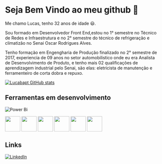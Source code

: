 # Seja Bem Vindo ao meu github 👋

Me chamo Lucas, tenho 32 anos de idade 😃.


Sou formado em Desenvolvedor Front End,estou no 1° semestre no Técnico de Redes e Infraestrutura e no 2° semestre do técnico de refrigeração e climatizão no Senai Oscar Rodrigues Alves.



Tenho formação em Engengharia de Produção finalizado no 2° semestre de 2017, experiencia de 09 anos no setor automobilistico onde eu era Analista de Desenvolvimento de Produto, e tenho mais 02 qualificações de aprendizagem industrial pelo Senai, são elas: eletricista de manutenção e ferramenteiro de corta dobra e repuxo.

[![Lucabapt GitHub stats](https://github-readme-stats.vercel.app/api?username=lucabapt&show_icons=true&theme=cobalt)](https://github.com/lucabap/github-readme-stats)

## Ferramentas em desenvolvimento

![Power Bi](https://img.shields.io/badge/power_bi-F2C811?style=for-the-badge&logo=powerbi&logoColor=black)

<img height="50" src="https://cdn.jsdelivr.net/gh/devicons/devicon/icons/visualstudio/visualstudio-plain.svg" />   <img height="50" src="https://cdn.jsdelivr.net/gh/devicons/devicon/icons/javascript/javascript-original.svg" />  <img height="50"  src="https://cdn.jsdelivr.net/gh/devicons/devicon/icons/github/github-original-wordmark.svg" />  <img height="50" src="https://cdn.jsdelivr.net/gh/devicons/devicon/icons/git/git-original-wordmark.svg" /> <img height="50" src="https://cdn.jsdelivr.net/gh/devicons/devicon/icons/html5/html5-original.svg" />  <img height="50" src="https://cdn.jsdelivr.net/gh/devicons/devicon/icons/css3/css3-original.svg" />
          
          
          
          
          


## Links

[![LinkedIn](https://img.shields.io/badge/linkedin-%230077B5.svg?style=for-the-badge&logo=linkedin&logoColor=white)](https://www.linkedin.com/in/lucas-santos-baptista-9749a9211/)
          


          
          


<!--
**lucabapt/Lucabapt** is a ✨ _special_ ✨ repository because its `README.md` (this file) appears on your GitHub profile.

Here are some ideas to get you started:

- 🔭 I’m currently working on ...
- 🌱 I’m currently learning ...
- 👯 I’m looking to collaborate on ...
- 🤔 I’m looking for help with ...
- 💬 Ask me about ...
- 📫 How to reach me: ...
- 😄 Pronouns: ...
- ⚡ Fun fact: ...
-->
